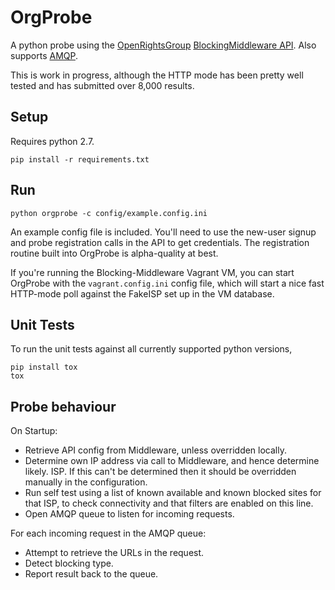 OrgProbe
========

A python probe using the [OpenRightsGroup](https://www.openrightsgroup.org/) 
[BlockingMiddleware API](https://github.com/openrightsgroup/Blocking-Middleware).
Also supports [AMQP](https://en.wikipedia.org/wiki/Advanced_Message_Queuing_Protocol).

This is work in progress, although the HTTP mode has been pretty well tested 
and has submitted over 8,000 results.

## Setup

Requires python 2.7.

    pip install -r requirements.txt

## Run

    python orgprobe -c config/example.config.ini

An example config file is included.  You'll need to use the new-user signup and
 probe registration calls in the API to get credentials.  The registration 
 routine built into OrgProbe is alpha-quality at best.

If you're running the Blocking-Middleware Vagrant VM, you can start OrgProbe 
 with the `vagrant.config.ini` config file, which will start a nice fast 
 HTTP-mode poll against the FakeISP set up in the VM database.

## Unit Tests

To run the unit tests against all currently supported python versions, 

    pip install tox
    tox

## Probe behaviour

On Startup:

* Retrieve API config from Middleware, unless overridden locally.
* Determine own IP address via call to Middleware, and hence  determine likely.
  ISP.  If this can't be determined then it should be overridden manually in 
  the configuration.
* Run self test using a list of known available and known blocked sites for 
  that ISP, to check connectivity and that filters are enabled on this 
  line.
* Open AMQP queue to listen for incoming requests.

For each incoming request in the AMQP queue:

* Attempt to retrieve the URLs in the request.
* Detect blocking type.
* Report result back to the queue.
